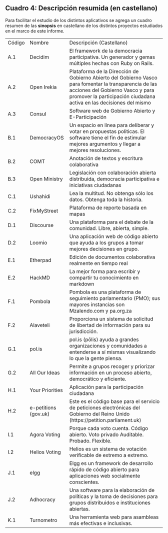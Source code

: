 ## Cuadro 4: Descripción resumida (en castellano)

Para facilitar el estudio de los distintos aplicativos se agrega un cuadro resumen de las **sinopsis** en castellano de los distintos proyectos estudiados en el marco de este informe. 

<table>
  <tr>
    <td>Código</td>
    <td>Nombre</td>
    <td>Descripción (Castellano)</td>
  </tr>
  <tr>
    <td>A.1</td>
    <td>Decidim</td>
    <td>El framework de la democracia participativa. Un generador y gemas múltiples hechas con Ruby on Rails.</td>
  </tr>
  <tr>
    <td>A.2</td>
    <td>Open Irekia</td>
    <td>Plataforma de la Dirección de Gobierno Abierto del Gobierno Vasco para fomentar la transparencia de las acciones del Gobierno Vasco y para promover la participación ciudadana activa en las decisiones del mismo</td>
  </tr>
  <tr>
    <td>A.3</td>
    <td>Consul</td>
    <td>Software web de Gobierno Abierto y E-Participación</td>
  </tr>
  <tr>
    <td>B.1</td>
    <td>DemocracyOS</td>
    <td>Un espacio en línea para deliberar y votar en propuestas politicas. El software tiene el fin de estimular mejores argumentos y llegar a mejores resoluciones.</td>
  </tr>
  <tr>
    <td>B.2</td>
    <td>COMT</td>
    <td>Anotación de textos y escritura colaborativa</td>
  </tr>
  <tr>
    <td>B.3</td>
    <td>Open Ministry</td>
    <td>Legislación con colaboración abierta distribuida, democracia participativa e iniciativas ciudadanas</td>
  </tr>
  <tr>
    <td>C.1</td>
    <td>Ushahidi</td>
    <td>Lea la multitud. No obtenga sólo los datos. Obtenga toda la historia.</td>
  </tr>
  <tr>
    <td>C.2</td>
    <td>FixMyStreet</td>
    <td>Plataforma de reporte basada en mapas</td>
  </tr>
  <tr>
    <td>D.1</td>
    <td>Discourse</td>
    <td>Una plataforma para el debate de la comunidad. Libre, abierta, simple.</td>
  </tr>
  <tr>
    <td>D.2</td>
    <td>Loomio</td>
    <td>Una aplicación web de código abierto que ayuda a los grupos a tomar mejores decisiones en grupo.</td>
  </tr>
  <tr>
    <td>E.1</td>
    <td>Etherpad</td>
    <td>Edición de documentos colaborativa realmente en tiempo real</td>
  </tr>
  <tr>
    <td>E.2</td>
    <td>HackMD</td>
    <td>La mejor forma para escribir y compartir tu conocimiento en markdown</td>
  </tr>
  <tr>
    <td>F.1</td>
    <td>Pombola</td>
    <td>Pombola es una plataforma de seguimiento parlamentario (PMO); sus mayores instancias son Mzalendo.com y pa.org.za</td>
  </tr>
  <tr>
    <td>F.2</td>
    <td>Alaveteli</td>
    <td>Proporciona un sistema de solicitud de libertad de información para su jurisdicción.</td>
  </tr>
  <tr>
    <td>G.1</td>
    <td>pol.is</td>
    <td>pol.is (pōlis) ayuda a grandes organizaciones y comunidades a entenderse a sí mismas visualizando lo que la gente piensa.</td>
  </tr>
  <tr>
    <td>G.2</td>
    <td>All Our Ideas</td>
    <td>Permite a grupos recoger y priorizar información en un proceso abierto, democrático y eficiente.</td>
  </tr>
  <tr>
    <td>H.1</td>
    <td>Your Priorities</td>
    <td>Aplicación para la participación ciudadana</td>
  </tr>
  <tr>
    <td>H.2</td>
    <td>e-petitions (gov.uk)</td>
    <td>Este es el código base para el servicio de peticiones electrónicas del Gobierno del Reino Unido (https://petition.parliament.uk)</td>
  </tr>
  <tr>
    <td>I.1</td>
    <td>Agora Voting</td>
    <td>Porque cada voto cuenta. Código abierto. Voto privado Auditable. Probado. Flexible.</td>
  </tr>
  <tr>
    <td>I.2</td>
    <td>Helios Voting</td>
    <td>Helios es un sistema de votación verificable de extremo a extremo.</td>
  </tr>
  <tr>
    <td>J.1</td>
    <td>elgg</td>
    <td>Elgg es un framework de desarrollo rápido de código abierto para aplicaciones web socialmente conscientes.</td>
  </tr>
  <tr>
    <td>J.2</td>
    <td>Adhocracy</td>
    <td>Una software para la elaboración de políticas y la toma de decisiones para grupos distribuidos e instituciones abiertas.</td>
  </tr>
  <tr>
    <td>K.1</td>
    <td>Turnometro</td>
    <td>Una herramienta web para asambleas más efectivas e inclusivas.</td>
  </tr>
</table>



